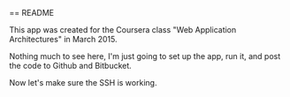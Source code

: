 == README

This app was created for the Coursera class "Web Application Architectures" in March 2015.

Nothing much to see here, I'm just going to set up the app, run it, and post the code to Github and Bitbucket.

Now let's make sure the SSH is working.
